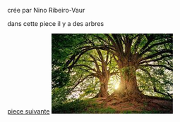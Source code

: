 crée par Nino Ribeiro-Vaur

dans cette piece il y a des arbres

[piece suivante](piece11.md)
![](images.jpeg)
